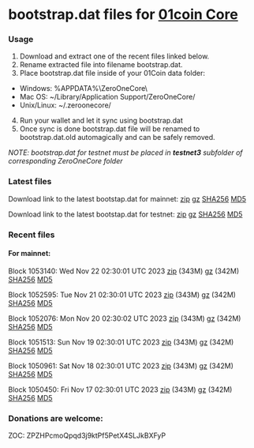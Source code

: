 # bootstrap.dat files for [01coin Core](https://01coin.io)

### Usage

1. Download and extract one of the recent files linked below.
2. Rename extracted file into filename bootstrap.dat.
3. Place bootstrap.dat file inside of your 01Coin data folder:
 - Windows: %APPDATA%\ZeroOneCore\
 - Mac OS: ~/Library/Application Support/ZeroOneCore/
 - Unix/Linux: ~/.zeroonecore/
4. Run your wallet and let it sync using bootstrap.dat
5. Once sync is done bootstrap.dat file will be renamed to bootstrap.dat.old automagically and can be safely removed.

_NOTE: bootstrap.dat for testnet must be placed in **testnet3** subfolder of corresponding ZeroOneCore folder_

### Latest files
Download link to the latest bootstap.dat for mainnet: [zip](https://files.01coin.io/mainnet/bootstrap.dat.zip) [gz](https://files.01coin.io/mainnet/bootstrap.dat.tar.gz) [SHA256](https://files.01coin.io/mainnet/sha256.txt) [MD5](https://files.01coin.io/mainnet/md5.txt)

Download link to the latest bootstap.dat for testnet: [zip](https://files.01coin.io/testnet/bootstrap.dat.zip) [gz](https://files.01coin.io/testnet/bootstrap.dat.tar.gz) [SHA256](https://files.01coin.io/testnet/sha256.txt) [MD5](https://files.01coin.io/testnet/md5.txt)

### Recent files

#### For mainnet:

Block 1053140: Wed Nov 22 02:30:01 UTC 2023 [zip](https://files.01coin.io/mainnet/2023-11-22/bootstrap.dat.zip) (343M) [gz](https://files.01coin.io/mainnet/2023-11-22/bootstrap.dat.tar.gz) (342M) [SHA256](https://files.01coin.io/mainnet/2023-11-22/sha256.txt) [MD5](https://files.01coin.io/mainnet/2023-11-22/md5.txt)

Block 1052595: Tue Nov 21 02:30:01 UTC 2023 [zip](https://files.01coin.io/mainnet/2023-11-21/bootstrap.dat.zip) (343M) [gz](https://files.01coin.io/mainnet/2023-11-21/bootstrap.dat.tar.gz) (342M) [SHA256](https://files.01coin.io/mainnet/2023-11-21/sha256.txt) [MD5](https://files.01coin.io/mainnet/2023-11-21/md5.txt)

Block 1052076: Mon Nov 20 02:30:02 UTC 2023 [zip](https://files.01coin.io/mainnet/2023-11-20/bootstrap.dat.zip) (343M) [gz](https://files.01coin.io/mainnet/2023-11-20/bootstrap.dat.tar.gz) (342M) [SHA256](https://files.01coin.io/mainnet/2023-11-20/sha256.txt) [MD5](https://files.01coin.io/mainnet/2023-11-20/md5.txt)

Block 1051513: Sun Nov 19 02:30:01 UTC 2023 [zip](https://files.01coin.io/mainnet/2023-11-19/bootstrap.dat.zip) (343M) [gz](https://files.01coin.io/mainnet/2023-11-19/bootstrap.dat.tar.gz) (342M) [SHA256](https://files.01coin.io/mainnet/2023-11-19/sha256.txt) [MD5](https://files.01coin.io/mainnet/2023-11-19/md5.txt)

Block 1050961: Sat Nov 18 02:30:01 UTC 2023 [zip](https://files.01coin.io/mainnet/2023-11-18/bootstrap.dat.zip) (343M) [gz](https://files.01coin.io/mainnet/2023-11-18/bootstrap.dat.tar.gz) (342M) [SHA256](https://files.01coin.io/mainnet/2023-11-18/sha256.txt) [MD5](https://files.01coin.io/mainnet/2023-11-18/md5.txt)

Block 1050450: Fri Nov 17 02:30:01 UTC 2023 [zip](https://files.01coin.io/mainnet/2023-11-17/bootstrap.dat.zip) (343M) [gz](https://files.01coin.io/mainnet/2023-11-17/bootstrap.dat.tar.gz) (342M) [SHA256](https://files.01coin.io/mainnet/2023-11-17/sha256.txt) [MD5](https://files.01coin.io/mainnet/2023-11-17/md5.txt)


### Donations are welcome:

ZOC: ZPZHPcmoQpqd3j9ktPf5PetX4SLJkBXFyP
